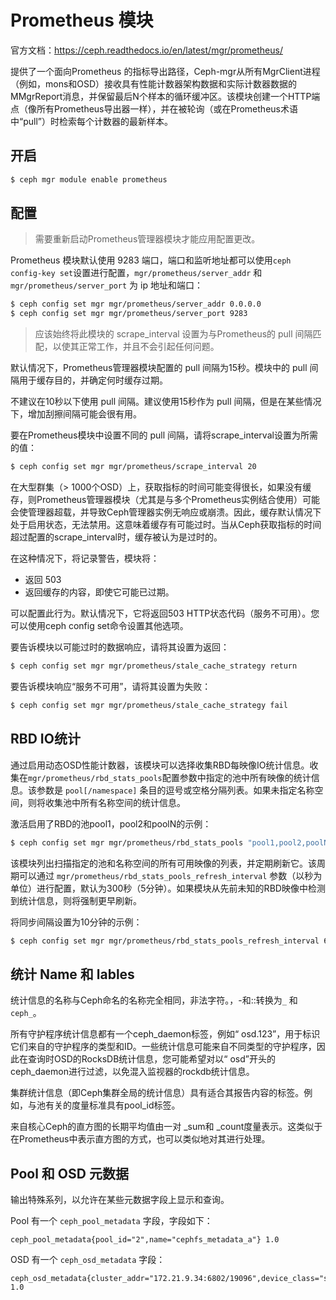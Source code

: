 # Prometheus 模块

官方文档：https://ceph.readthedocs.io/en/latest/mgr/prometheus/

提供了一个面向Prometheus 的指标导出路径，Ceph-mgr从所有MgrClient进程（例如，mons和OSD）接收具有性能计数器架构数据和实际计数器数据的MMgrReport消息，并保留最后N个样本的循环缓冲区。该模块创建一个HTTP端点（像所有Prometheus导出器一样），并在被轮询（或在Prometheus术语中“pull”）时检索每个计数器的最新样本。



## 开启

```bash
$ ceph mgr module enable prometheus
```



## 配置

> 需要重新启动Prometheus管理器模块才能应用配置更改。

Prometheus 模块默认使用 9283 端口，端口和监听地址都可以使用`ceph config-key set`设置进行配置，`mgr/prometheus/server_addr` 和 `mgr/prometheus/server_port` 为 ip 地址和端口：

```bash
$ ceph config set mgr mgr/prometheus/server_addr 0.0.0.0
$ ceph config set mgr mgr/prometheus/server_port 9283
```

>  应该始终将此模块的 scrape_interval 设置为与Prometheus的 pull 间隔匹配，以使其正常工作，并且不会引起任何问题。

默认情况下，Prometheus管理器模块配置的 pull 间隔为15秒。模块中的 pull 间隔用于缓存目的，并确定何时缓存过期。

不建议在10秒以下使用 pull 间隔。建议使用15秒作为 pull 间隔，但是在某些情况下，增加刮擦间隔可能会很有用。

要在Prometheus模块中设置不同的 pull 间隔，请将scrape_interval设置为所需的值：

```bash
$ ceph config set mgr mgr/prometheus/scrape_interval 20
```

在大型群集（> 1000个OSD）上，获取指标的时间可能变得很长，如果没有缓存，则Prometheus管理器模块（尤其是与多个Prometheus实例结合使用）可能会使管理器超载，并导致Ceph管理器实例无响应或崩溃。因此，缓存默认情况下处于启用状态，无法禁用。这意味着缓存有可能过时。当从Ceph获取指标的时间超过配置的scrape_interval时，缓存被认为是过时的。

在这种情况下，将记录警告，模块将：

- 返回 503
- 返回缓存的内容，即使它可能已过期。

可以配置此行为。默认情况下，它将返回503 HTTP状态代码（服务不可用）。您可以使用ceph config set命令设置其他选项。

要告诉模块以可能过时的数据响应，请将其设置为返回：

```bash
$ ceph config set mgr mgr/prometheus/stale_cache_strategy return
```

要告诉模块响应“服务不可用”，请将其设置为失败：

```bash
$ ceph config set mgr mgr/prometheus/stale_cache_strategy fail
```



## RBD IO统计

通过启用动态OSD性能计数器，该模块可以选择收集RBD每映像IO统计信息。收集在`mgr/prometheus/rbd_stats_pools`配置参数中指定的池中所有映像的统计信息。该参数是 `pool[/namespace]` 条目的逗号或空格分隔列表。如果未指定名称空间，则将收集池中所有名称空间的统计信息。

激活启用了RBD的池pool1，pool2和poolN的示例：

```bash
$ ceph config set mgr mgr/prometheus/rbd_stats_pools "pool1,pool2,poolN"
```

该模块列出扫描指定的池和名称空间的所有可用映像的列表，并定期刷新它。该周期可以通过 `mgr/prometheus/rbd_stats_pools_refresh_interval` 参数（以秒为单位）进行配置，默认为300秒（5分钟）。如果模块从先前未知的RBD映像中检测到统计信息，则将强制更早刷新。

将同步间隔设置为10分钟的示例：

```bash
$ ceph config set mgr mgr/prometheus/rbd_stats_pools_refresh_interval 600
```



## 统计 Name 和 lables

统计信息的名称与Ceph命名的名称完全相同，非法字符。，-和::转换为`_` 和`ceph_`。

所有守护程序统计信息都有一个ceph_daemon标签，例如“ osd.123”，用于标识它们来自的守护程序的类型和ID。一些统计信息可能来自不同类型的守护程序，因此在查询时OSD的RocksDB统计信息，您可能希望对以“ osd”开头的ceph_daemon进行过滤，以免混入监视器的rockdb统计信息。

集群统计信息（即Ceph集群全局的统计信息）具有适合其报告内容的标签。例如，与池有关的度量标准具有pool_id标签。

来自核心Ceph的直方图的长期平均值由一对<name> _sum和<name> _count度量表示。这类似于在Prometheus中表示直方图的方式，也可以类似地对其进行处理。



## Pool 和 OSD 元数据

输出特殊系列，以允许在某些元数据字段上显示和查询。

Pool 有一个 `ceph_pool_metadata` 字段，字段如下：

```
ceph_pool_metadata{pool_id="2",name="cephfs_metadata_a"} 1.0
```

OSD 有一个 `ceph_osd_metadata` 字段：

```
ceph_osd_metadata{cluster_addr="172.21.9.34:6802/19096",device_class="ssd",ceph_daemon="osd.0",public_addr="172.21.9.34:6801/19096",weight="1.0"} 1.0
```























